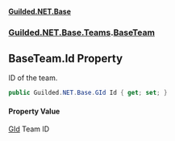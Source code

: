 
#### [Guilded.NET.Base](index 'index')
### [Guilded.NET.Base.Teams](index#Guilded_NET_Base_Teams 'Guilded.NET.Base.Teams').[BaseTeam](BaseTeam 'Guilded.NET.Base.Teams.BaseTeam')
## BaseTeam.Id Property
ID of the team.  
```csharp
public Guilded.NET.Base.GId Id { get; set; }
```

#### Property Value
[GId](GId 'Guilded.NET.Base.GId')
Team ID
